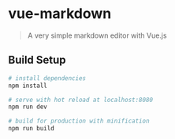 # vue-markdown

> A very simple markdown editor with Vue.js

## Build Setup

``` bash
# install dependencies
npm install

# serve with hot reload at localhost:8080
npm run dev

# build for production with minification
npm run build
```
